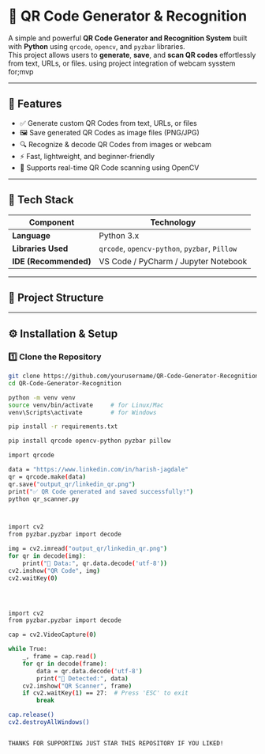 # 📱 QR Code Generator & Recognition

A simple and powerful **QR Code Generator and Recognition System** built with **Python** using `qrcode`, `opencv`, and `pyzbar` libraries.  
This project allows users to **generate**, **save**, and **scan QR codes** effortlessly from text, URLs, or files.
using project integration of webcam sysstem for;mvp

---

## 🚀 Features

- ✅ Generate custom QR Codes from text, URLs, or files  
- 🖼️ Save generated QR Codes as image files (PNG/JPG)  
- 🔍 Recognize & decode QR Codes from images or webcam  
- ⚡ Fast, lightweight, and beginner-friendly  
- 🧠 Supports real-time QR Code scanning using OpenCV  

---

## 🧩 Tech Stack

| Component | Technology |
|------------|-------------|
| **Language** | Python 3.x |
| **Libraries Used** | `qrcode`, `opencv-python`, `pyzbar`, `Pillow` |
| **IDE (Recommended)** | VS Code / PyCharm / Jupyter Notebook |

---

## 📂 Project Structure



---

## ⚙️ Installation & Setup

### 1️⃣ Clone the Repository
```bash
git clone https://github.com/yourusername/QR-Code-Generator-Recognition.git
cd QR-Code-Generator-Recognition

python -m venv venv
source venv/bin/activate     # for Linux/Mac
venv\Scripts\activate        # for Windows

pip install -r requirements.txt

pip install qrcode opencv-python pyzbar pillow

import qrcode

data = "https://www.linkedin.com/in/harish-jagdale"
qr = qrcode.make(data)
qr.save("output_qr/linkedin_qr.png")
print("✅ QR Code generated and saved successfully!")
python qr_scanner.py



import cv2
from pyzbar.pyzbar import decode

img = cv2.imread("output_qr/linkedin_qr.png")
for qr in decode(img):
    print("📜 Data:", qr.data.decode('utf-8'))
cv2.imshow("QR Code", img)
cv2.waitKey(0)




import cv2
from pyzbar.pyzbar import decode

cap = cv2.VideoCapture(0)

while True:
    _, frame = cap.read()
    for qr in decode(frame):
        data = qr.data.decode('utf-8')
        print("📜 Detected:", data)
    cv2.imshow("QR Scanner", frame)
    if cv2.waitKey(1) == 27:  # Press 'ESC' to exit
        break

cap.release()
cv2.destroyAllWindows()


THANKS FOR SUPPORTING JUST STAR THIS REPOSITORY IF YOU LIKED!
